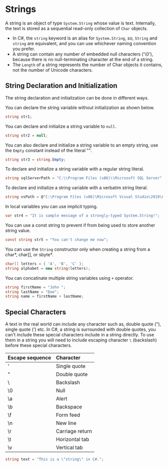﻿---
PermaID: 100004
Name: Strings
---

# Strings

A string is an object of type `System.String` whose value is text. Internally, the text is stored as a sequential read-only collection of `Char` objects. 

 - In C#, the `string` keyword is an alias for `System.String`, so, `String` and `string` are equivalent, and you can use whichever naming convention you prefer.
 - A string can contain any number of embedded null characters ('\0'), because there is no null-terminating character at the end of a string. 
 - The `Length` of a string represents the number of Char objects it contains, not the number of Unicode characters.

## String Declaration and Initialization

The string declaration and initialization can be done in different ways.

You can declare the string variable without initialization as shown below.

```csharp
string str1;
```

You can declare and initialize a string variable to `null`.

```csharp
string str2 = null;
```

You can also declare and initialize a string variable to an empty string, use the `Empty` constant instead of the literal "".

```csharp
string str3 = string.Empty;
```

To declare and initialize a string variable with a regular string literal.

```csharp
string sqlServerPath = "C:\\Program Files (x86)\\Microsoft SQL Server";
```

To declare and initialize a string variable with a verbatim string literal.

```csharp
string vsPath = @"C:\Program Files (x86)\Microsoft Visual Studio\2019\Community";
```

In local variables you can use implicit typing.

```csharp
var str4 = "It is sample message of a strongly-typed System.String!";
```

You can use a const string to prevent if from being used to store another string value.

```csharp
const string str5 = "You can't change me now";
```

You can use the `String` constructor only when creating a string from a char*, char[], or sbyte*. 

```csharp
char[] letters = { 'A', 'B', 'C' };
string alphabet = new string(letters);
```

You can concatinate multiple string variables using `+` operator.

```csharp
string firstName = "John ";
string lastName = "Doe";
string name = firstName + lastName;
```

## Special Characters

A text in the real world can include any character such as, double quote ("), single quote (') etc. In C#, a string is surrounded with double quotes, you can't include these special characters include in a string directly. To use them in a string you will need to include escaping character `\` (backslash) before these special characters.

| Escape sequence   | Character       |
|:------------------|:----------------|
| \'                | Single quote    |
| \"                | Double quote    |
| \\                | Backslash       |
| \0                | Null            |
| \a                | Alert           |
| \b                | Backspace       |
| \f                | Form feed       |
| \n                | New line        |
| \r                | Carriage return |
| \t                | Horizontal tab  |
| \v                | Vertical tab    |

```csharp
string text = "This is a \"string\" in C#.";
```

